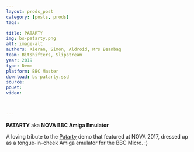 ```yaml
---
layout: prods_post
category: [posts, prods]
tags: 

title: PATARTY
img: bs-patarty.png
alt: image-alt
authors: Kieran, Simon, Aldroid, Mrs Beanbag
team: Bitshifters, Slipstream
year: 2019
type: Demo
platform: BBC Master
download: bs-patarty.ssd
source: 
pouet: 
video: 



---
```


**PATARTY** aka **NOVA BBC Amiga Emulator**

A loving tribute to the [Patarty](https://www.youtube.com/watch?v=lvaxNn_4x1c) demo that featured at NOVA 2017, dressed up as a tongue-in-cheek Amiga emulator for the BBC Micro. :)
